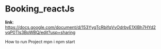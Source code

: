 # Booking_reactJs

**link**: https://docs.google.com/document/d/153YygTcRbifqVvOdrbyE1XlBh7HYd2vqP0Tls3BoWBQ/edit?usp=sharing

How to run Project
mpn i
npm start
